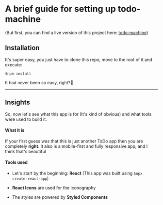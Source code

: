 # A brief guide for setting up todo-machine
(But first, you can find a live version of this project here: [todo-machine](https://juanpaferro.github.io/todo-machine))

## Installation
It's super easy, you just have to clone this repo, move to the root of it and execute: 

`
$npm install
`

It had never been so easy, right?🤔

------------
## Insights
So, now let's see what this app is for (It's kind of obvious) and what tools were used to build it.

#### What it is
If your first guess was that this is just another ToDo app then you are completely **right**. It also is a mobile-first and fully responsive app, and I think that's beautiful 

#### Tools used
- Let's start by the beginning: **React** (This app was built using `$npx create-react-app`)

- **React Icons** are used for the iconography

- The styles are powered by **Styled Components**
